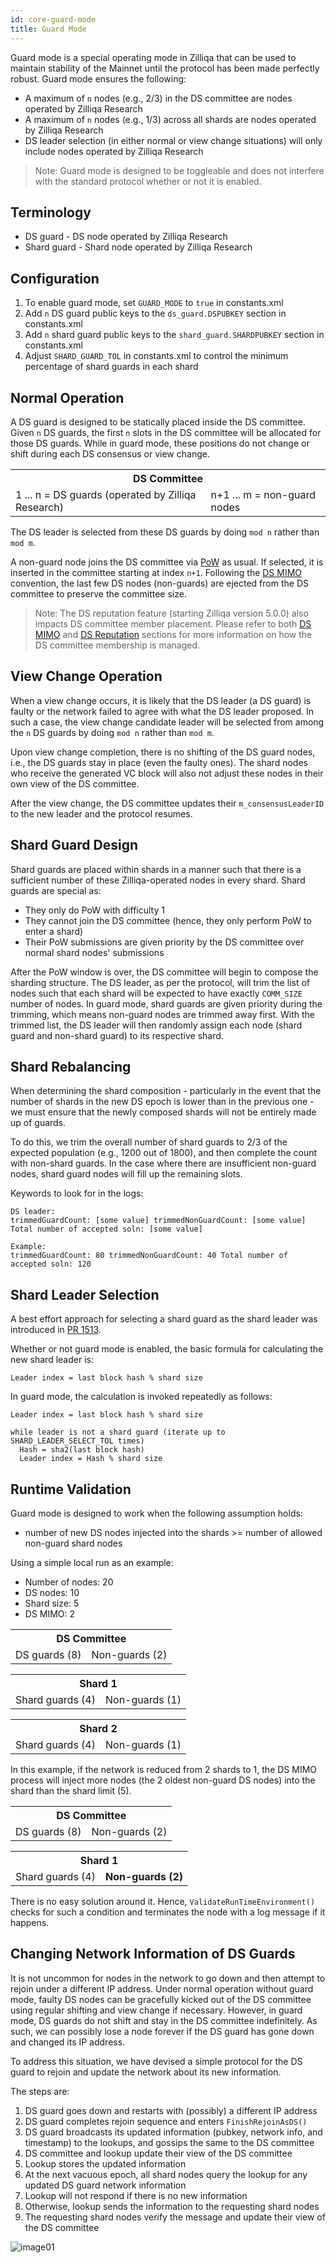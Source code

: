 ```yaml
---
id: core-guard-mode
title: Guard Mode
---
```

Guard mode is a special operating mode in Zilliqa that can be used to maintain stability of the Mainnet until the protocol has been made perfectly robust. Guard mode ensures the following:

- A maximum of `n` nodes (e.g., 2/3) in the DS committee are nodes operated by Zilliqa Research
- A maximum of `n` nodes (e.g., 1/3) across all shards are nodes operated by Zilliqa Research
- DS leader selection (in either normal or view change situations) will only include nodes operated by Zilliqa Research

> Note: Guard mode is designed to be toggleable and does not interfere with the standard protocol whether or not it is enabled.

## Terminology

- DS guard - DS node operated by Zilliqa Research
- Shard guard - Shard node operated by Zilliqa Research

## Configuration

1. To enable guard mode, set `GUARD_MODE` to `true` in constants.xml
1. Add `n` DS guard public keys to the `ds_guard.DSPUBKEY` section in constants.xml
1. Add `n` shard guard public keys to the `shard_guard.SHARDPUBKEY` section in constants.xml
1. Adjust `SHARD_GUARD_TOL` in constants.xml to control the minimum percentage of shard guards in each shard

## Normal Operation

A DS guard is designed to be statically placed inside the DS committee. Given `n` DS guards, the first `n` slots in the DS committee will be allocated for those DS guards. While in guard mode, these positions do not change or shift during each DS consensus or view change.

<table>
  <tr>
    <th colspan="2">DS Committee</th>
  </tr>
  <tr>
    <td>1 ... n = DS guards (operated by Zilliqa Research)</td>
    <td>n+1 ... m = non-guard nodes</td>
  </tr>
</table>

The DS leader is selected from these DS guards by doing `mod n` rather than `mod m`.

A non-guard node joins the DS committee via [PoW](core-pow.md) as usual. If selected, it is inserted in the committee starting at index `n+1`. Following the [DS MIMO](core-ds-mimo.md) convention, the last few DS nodes (non-guards) are ejected from the DS committee to preserve the committee size.

> Note: The DS reputation feature (starting Zilliqa version 5.0.0) also impacts DS committee member placement. Please refer to both [DS MIMO](core-ds-mimo.md) and [DS Reputation](core-ds-reputation.md) sections for more information on how the DS committee membership is managed.

## View Change Operation

When a view change occurs, it is likely that the DS leader (a DS guard) is faulty or the network failed to agree with what the DS leader proposed. In such a case, the view change candidate leader will be selected from among the `n` DS guards by doing `mod n` rather than `mod m`.

Upon view change completion, there is no shifting of the DS guard nodes, i.e., the DS guards stay in place (even the faulty ones). The shard nodes who receive the generated VC block will also not adjust these nodes in their own view of the DS committee.

After the view change, the DS committee updates their `m_consensusLeaderID` to the new leader and the protocol resumes.

## Shard Guard Design

Shard guards are placed within shards in a manner such that there is a sufficient number of these Zilliqa-operated nodes in every shard. Shard guards are special as:

- They only do PoW with difficulty 1
- They cannot join the DS committee (hence, they only perform PoW to enter a shard)
- Their PoW submissions are given priority by the DS committee over normal shard nodes' submissions

After the PoW window is over, the DS committee will begin to compose the sharding structure. The DS leader, as per the protocol, will trim the list of nodes such that each shard will be expected to have exactly `COMM_SIZE` number of nodes. In guard mode, shard guards are given priority during the trimming, which means non-guard nodes are trimmed away first. With the trimmed list, the DS leader will then randomly assign each node (shard guard and non-shard guard) to its respective shard.

## Shard Rebalancing

When determining the shard composition - particularly in the event that the number of shards in the new DS epoch is lower than in the previous one - we must ensure that the newly composed shards will not be entirely made up of guards.

To do this, we trim the overall number of shard guards to 2/3 of the expected population (e.g., 1200 out of 1800), and then complete the count with non-shard guards. In the case where there are insufficient non-guard nodes, shard guard nodes will fill up the remaining slots.

Keywords to look for in the logs:

```console
DS leader:
trimmedGuardCount: [some value] trimmedNonGuardCount: [some value] Total number of accepted soln: [some value]

Example:
trimmedGuardCount: 80 trimmedNonGuardCount: 40 Total number of accepted soln: 120
```

## Shard Leader Selection

A best effort approach for selecting a shard guard as the shard leader was introduced in [PR 1513](https://github.com/Zilliqa/Zilliqa/pull/1513).

Whether or not guard mode is enabled, the basic formula for calculating the new shard leader is:

```console
Leader index = last block hash % shard size
```

In guard mode, the calculation is invoked repeatedly as follows:

```console
Leader index = last block hash % shard size

while leader is not a shard guard (iterate up to SHARD_LEADER_SELECT_TOL times)
  Hash = sha2(last block hash)
  Leader index = Hash % shard size
```

## Runtime Validation

Guard mode is designed to work when the following assumption holds:

- number of new DS nodes injected into the shards >= number of allowed non-guard shard nodes

Using a simple local run as an example:

- Number of nodes: 20
- DS nodes: 10
- Shard size: 5
- DS MIMO: 2

<table>
  <tr>
    <th colspan="2">DS Committee</th>
  </tr>
  <tr>
    <td>DS guards (8)</td>
    <td>Non-guards (2)</td>
  </tr>
</table>

<table>
  <tr>
    <th colspan="2">Shard 1</th>
  </tr>
  <tr>
    <td>Shard guards (4)</td>
    <td>Non-guards (1)</td>
  </tr>
</table>

<table>
  <tr>
    <th colspan="2">Shard 2</th>
  </tr>
  <tr>
    <td>Shard guards (4)</td>
    <td>Non-guards (1)</td>
  </tr>
</table>

In this example, if the network is reduced from 2 shards to 1, the DS MIMO process will inject more nodes (the 2 oldest non-guard DS nodes) into the shard than the shard limit (5).

<table>
  <tr>
    <th colspan="2">DS Committee</th>
  </tr>
  <tr>
    <td>DS guards (8)</td>
    <td>Non-guards (2)</td>
  </tr>
</table>

<table>
  <tr>
    <th colspan="2">Shard 1</th>
  </tr>
  <tr>
    <td>Shard guards (4)</td>
    <td><b>Non-guards (2)</b></td>
  </tr>
</table>

There is no easy solution around it. Hence, `ValidateRunTimeEnvironment()` checks for such a condition and terminates the node with a log message if it happens.

## Changing Network Information of DS Guards

It is not uncommon for nodes in the network to go down and then attempt to rejoin under a different IP address. Under normal operation without guard mode, faulty DS nodes can be gracefully kicked out of the DS committee using regular shifting and view change if necessary. However, in guard mode, DS guards do not shift and stay in the DS committee indefinitely. As such, we can possibly lose a node forever if the DS guard has gone down and changed its IP address.

To address this situation, we have devised a simple protocol for the DS guard to rejoin and update the network about its new information.

The steps are:

1. DS guard goes down and restarts with (possibly) a different IP address
1. DS guard completes rejoin sequence and enters `FinishRejoinAsDS()`
1. DS guard broadcasts its updated information (pubkey, network info, and timestamp) to the lookups, and gossips the same to the DS committee
1. DS committee and lookup update their view of the DS committee
1. Lookup stores the updated information
1. At the next vacuous epoch, all shard nodes query the lookup for any updated DS guard network information
1. Lookup will not respond if there is no new information
1. Otherwise, lookup sends the information to the requesting shard nodes
1. The requesting shard nodes verify the message and update their view of the DS committee

![image01](../assets/core/features/guard-mode/image01.png)